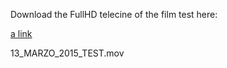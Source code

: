 Download the FullHD telecine of the film test here:

[a link](https://mega.nz/#!q7AyxbKD!TszWRNn-m4KrMy6vTG60PIhFWQiGWP0KCMNC1n54chg)

13_MARZO_2015_TEST.mov
